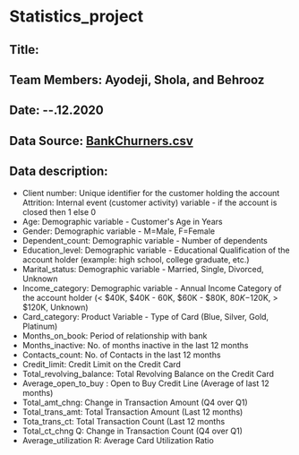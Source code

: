 # Statistics_project

## Title: 

## Team Members: Ayodeji, Shola, and Behrooz

## Date: --.12.2020

## Data Source: [BankChurners.csv](https://www.kaggle.com/sakshigoyal7/credit-card-customers)

## Data description:
- Client number: Unique identifier for the customer holding the account
Attrition: Internal event (customer activity) variable - if the account is closed then 1 else 0
- Age: Demographic variable - Customer's Age in Years
- Gender: Demographic variable - M=Male, F=Female
- Dependent_count: Demographic variable - Number of dependents
- Education_level: Demographic variable - Educational Qualification of the account holder (example: high school, college graduate, etc.)
- Marital_status: Demographic variable - Married, Single, Divorced, Unknown
- Income_category: Demographic variable - Annual Income Category of the account holder (< $40K, $40K - 60K, $60K - $80K, $80K-$120K, > $120K, Unknown)
- Card_category: Product Variable - Type of Card (Blue, Silver, Gold, Platinum)
- Months_on_book: Period of relationship with bank
- Months_inactive: No. of months inactive in the last 12 months
- Contacts_count: No. of Contacts in the last 12 months
- Credit_limit: Credit Limit on the Credit Card
- Total_revolving_balance: Total Revolving Balance on the Credit Card
- Average_open_to_buy : Open to Buy Credit Line (Average of last 12 months)
- Total_amt_chng: Change in Transaction Amount (Q4 over Q1)
- Total_trans_amt: Total Transaction Amount (Last 12 months)
- Tota_trans_ct: Total Transaction Count (Last 12 months
- Total_ct_chng Q: Change in Transaction Count (Q4 over Q1)
- Average_utilization R: Average Card Utilization Ratio
